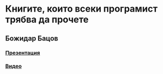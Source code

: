 # Книгите, които всеки програмист трябва да прочете
## Божидар Бацов

### [Презентация](https://github.com/petyakostova/IT-Books/blob/master/Recommended/The%20books%20every%20programmer%20should%20read%20-%20Bozhidar%20Batsov/%D0%9A%D0%BD%D0%B8%D0%B3%D0%B8%D1%82%D0%B5%2C%20%D0%BA%D0%BE%D0%B8%D1%82%D0%BE%20%D0%B2%D1%81%D0%B5%D0%BA%D0%B8%20%D0%BF%D1%80%D0%BE%D0%B3%D1%80%D0%B0%D0%BC%D0%B8%D1%81%D1%82%20%D1%82%D1%80%D1%8F%D0%B1%D0%B2%D0%B0%20%D0%B4%D0%B0%20%D0%BF%D1%80%D0%BE%D1%87%D0%B5%D1%82%D0%B5%20-%20%D0%91%D0%BE%D0%B6%D0%B8%D0%B4%D0%B0%D1%80%20%D0%91%D0%B0%D1%86%D0%BE%D0%B2.pdf)

### [Видео](https://www.youtube.com/watch?v=H6OQ2RESp4s&feature=youtu.be&t=1s)